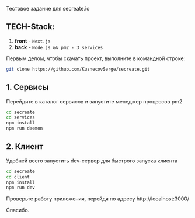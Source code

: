Тестовое задание для secreate.io

## TECH-Stack:
1. **front** - `Next.js`
2. **back** - `Node.js && pm2 - 3 services`


Первым делом, чтобы скачать проект, выполните в командной строке:

```bash
git clone https://github.com/KuznecovSerge/secreate.git
```

## 1. Сервисы

Перейдите в каталог сервисов и запустите менеджер процессов pm2

```bash
cd secreate
cd services
npm install
npm run daemon
```

## 2. Клиент

Удобней всего запустить dev-сервер для быстрого запуска клиента 

```bash
cd secreate
cd client
npm install
npm run dev
```

Проверьте работу приложения, перейдя по адресу http://localhost:3000/

Спасибо.
